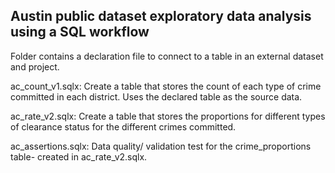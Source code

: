 ## Austin public dataset exploratory data analysis using a SQL workflow
Folder contains a declaration file to connect to a table in an external dataset and project. 

ac_count_v1.sqlx: Create a table that stores the count of each type of crime committed in each district. Uses the declared table as the source data.

ac_rate_v2.sqlx:  Create a table that stores the proportions for different types of clearance status for the different crimes committed.

ac_assertions.sqlx: Data quality/ validation test for the crime_proportions table- created in ac_rate_v2.sqlx.
